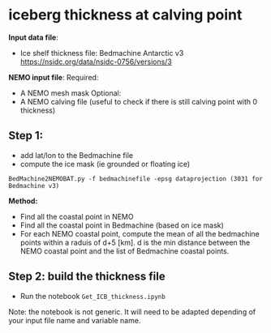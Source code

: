 # iceberg thickness at calving point

**Input data file**: 
 - Ice shelf thickness file: Bedmachine Antarctic v3 https://nsidc.org/data/nsidc-0756/versions/3
 
**NEMO input file**:
Required:
 - A NEMO mesh mask
Optional:
 - A NEMO calving file (useful to check if there is still calving point with 0 thickness)

## Step 1: 

 - add lat/lon to the Bedmachine file
 - compute the ice mask (ie grounded or floating ice)

``` 
BedMachine2NEMOBAT.py -f bedmachinefile -epsg dataprojection (3031 for Bedmachine v3)
```

**Method:**
 - Find all the coastal point in NEMO
 - Find all the coastal point in Bedmachine (based on ice mask)
 - For each NEMO coastal point, compute the mean of all the bedmachine points within a raduis of d+5 [km]. d is the min distance between the NEMO coastal point and the list of Bedmachine coastal points. 

## Step 2: build the thickness file
- Run the notebook `Get_ICB_thickness.ipynb`

Note: the notebook is not generic. It will need to be adapted depending of your input file name and variable name.


